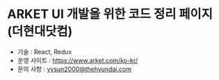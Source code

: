 # ARKET UI 개발을 위한 코드 정리 페이지 (더현대닷컴)
- 기술 : React, Redux
- 운영 사이트 : https://www.arket.com/ko-kr/
- 문의 사항 : yysun2000@thehyundai.com
